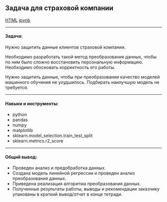 ## Задача для страховой компании <br/>

[HTML](./data_conversion_method.html)
[ipynb](./data_conversion_method.ipynb)

***
#### Задача:

Нужно защитить данные клиентов страховой компании.

Необходимо разработать такой метод преобразования данных, чтобы по ним было сложно восстановить персональную информацию. Необходимо обосновать корректность его работы.

Нужно защитить данные, чтобы при преобразовании качество моделей машинного обучения не ухудшилось. Подбирать наилучшую модель не требуется.

***
#### Навыки и инструменты:

* python
* pandas
* numpy
* matplotlib
* sklearn.model_selection.train_test_split
* sklearn.metrics.r2_score

***
#### Общий вывод:
* Проведен анализ и предобработка данных.
* Создана модель линейной регрессии и проведен анализ преобразования данных.
* Приведена реализация алгоритма преобразования данных.
* Полученные результаты работы, выводы и рекомендации заказчику упакованы в краткий вывод/отчет в конце тетради.

